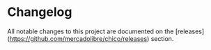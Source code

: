 # Changelog

All notable changes to this project are documented on the [releases]
(https://github.com/mercadolibre/chico/releases) section.
